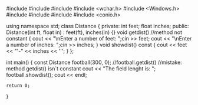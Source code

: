 #include <iostream>
#include <cstdlib>
#include <ctime>
#include <wchar.h>
#include <Windows.h>
#include <algorithm>
#include <vector>
#include <string>
#include <conio.h>



using namespace std;
class Distance {
private:
    int feet;
    float inches;
public:
    Distance(int ft, float in) : feet(ft), inches(in)
    {}
    void getdist() //method not constant
    {
        cout << "\nEnter a number of feet: ";cin >> feet;
        cout << "\nEnter a number of inches: ";cin >> inches;
    }
    void showdist() const {
        cout << feet << "\'-" << inches << '\'';
    }
};


int main()
{
    const Distance football(300, 0);
    //football.getdist()  //mistake: method getdist() isn`t constant
    cout << "The field lenght is: ";
    football.showdist();
    cout << endl;


    return 0;
}
